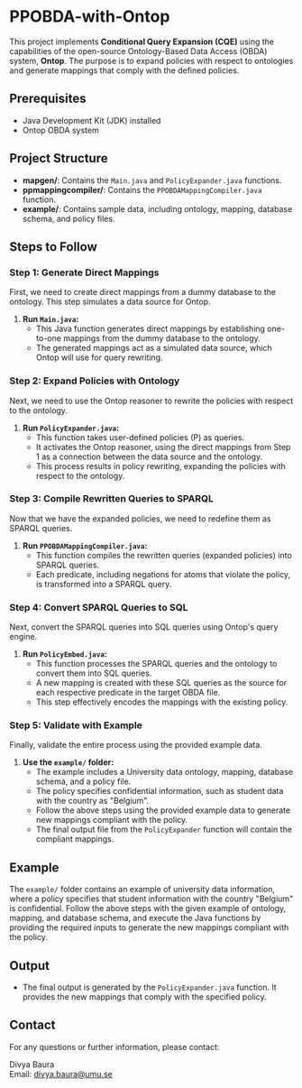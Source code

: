 # PPOBDA-with-Ontop

This project implements **Conditional Query Expansion (CQE)** using the capabilities of the open-source Ontology-Based Data Access (OBDA) system, **Ontop**. The purpose is to expand policies with respect to ontologies and generate mappings that comply with the defined policies.

## Prerequisites

- Java Development Kit (JDK) installed
- Ontop OBDA system

## Project Structure

- **mapgen/**: Contains the `Main.java` and `PolicyExpander.java` functions.
- **ppmappingcompiler/**: Contains the `PPOBDAMappingCompiler.java` function.
- **example/**: Contains sample data, including ontology, mapping, database schema, and policy files.

## Steps to Follow

### Step 1: Generate Direct Mappings

First, we need to create direct mappings from a dummy database to the ontology. This step simulates a data source for Ontop.

1. **Run `Main.java`:** 
   - This Java function generates direct mappings by establishing one-to-one mappings from the dummy database to the ontology.
   - The generated mappings act as a simulated data source, which Ontop will use for query rewriting.

### Step 2: Expand Policies with Ontology

Next, we need to use the Ontop reasoner to rewrite the policies with respect to the ontology.

1. **Run `PolicyExpander.java`:**
   - This function takes user-defined policies (P) as queries.
   - It activates the Ontop reasoner, using the direct mappings from Step 1 as a connection between the data source and the ontology.
   - This process results in policy rewriting, expanding the policies with respect to the ontology.

### Step 3: Compile Rewritten Queries to SPARQL

Now that we have the expanded policies, we need to redefine them as SPARQL queries.

1. **Run `PPOBDAMappingCompiler.java`:**
   - This function compiles the rewritten queries (expanded policies) into SPARQL queries.
   - Each predicate, including negations for atoms that violate the policy, is transformed into a SPARQL query.

### Step 4: Convert SPARQL Queries to SQL

Next, convert the SPARQL queries into SQL queries using Ontop's query engine.

1. **Run `PolicyEmbed.java`:**
   - This function processes the SPARQL queries and the ontology to convert them into SQL queries.
   - A new mapping is created with these SQL queries as the source for each respective predicate in the target OBDA file.
   - This step effectively encodes the mappings with the existing policy.

### Step 5: Validate with Example

Finally, validate the entire process using the provided example data.

1. **Use the `example/` folder:**
   - The example includes a University data ontology, mapping, database schema, and a policy file.
   - The policy specifies confidential information, such as student data with the country as "Belgium".
   - Follow the above steps using the provided example data to generate new mappings compliant with the policy.
   - The final output file from the `PolicyExpander` function will contain the compliant mappings.

## Example

The `example/` folder contains an example of university data information, where a policy specifies that student information with the country "Belgium" is confidential. Follow the above steps with the given example of ontology, mapping, and database schema, and execute the Java functions by providing the required inputs to generate the new mappings compliant with the policy. 

## Output

- The final output is generated by the `PolicyExpander.java` function. It provides the new mappings that comply with the specified policy.

## Contact

For any questions or further information, please contact:

Divya Baura  
Email: [divya.baura@umu.se](mailto:divya.baura@umu.se)

